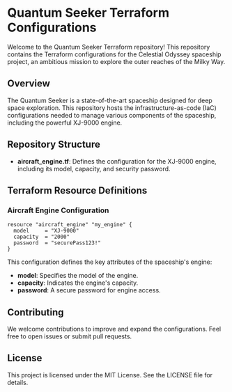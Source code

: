 # Quantum Seeker Terraform Configurations

Welcome to the Quantum Seeker Terraform repository! This repository contains the Terraform configurations for the Celestial Odyssey spaceship project, an ambitious mission to explore the outer reaches of the Milky Way.

## Overview

The Quantum Seeker is a state-of-the-art spaceship designed for deep space exploration. This repository hosts the infrastructure-as-code (IaC) configurations needed to manage various components of the spaceship, including the powerful XJ-9000 engine.

## Repository Structure

- **aircraft_engine.tf**: Defines the configuration for the XJ-9000 engine, including its model, capacity, and security password.

## Terraform Resource Definitions

### Aircraft Engine Configuration

```hcl
resource "aircraft_engine" "my_engine" {
  model     = "XJ-9000"
  capacity  = "2000"
  password  = "securePass123!"
}
```

This configuration defines the key attributes of the spaceship's engine:
- **model**: Specifies the model of the engine.
- **capacity**: Indicates the engine's capacity.
- **password**: A secure password for engine access.

## Contributing

We welcome contributions to improve and expand the configurations. Feel free to open issues or submit pull requests.

## License

This project is licensed under the MIT License. See the LICENSE file for details.
